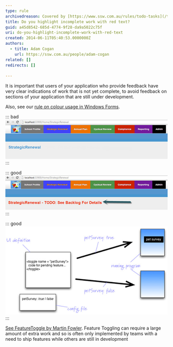 ```yaml
---
type: rule
archivedreason: Covered by [https://www.ssw.com.au/rules/todo-tasks](/todo-tasks)
title: Do you highlight incomplete work with red text?
guid: a45d8542-685d-4774-9f28-da9a5022c75f
uri: do-you-highlight-incomplete-work-with-red-text
created: 2014-06-11T05:40:53.0000000Z
authors:
  - title: Adam Cogan
    url: https://ssw.com.au/people/adam-cogan
related: []
redirects: []

---
```


It is important that users of your application who provide feedback have very clear indications of work that is not yet complete, to avoid feedback on sections of your application that are still under development.

<!--endintro-->

Also, see our [rule on colour usage in Windows Forms](https://www.ssw.com.au/ssw/Standards/rules/rulestobetterwindowsforms.aspx#RedYellowDesigner).

::: bad  
![Figure: Bad example - A tester or a Product Owner who comes to this page may believe that it is broken, or that the developers have 'missed' it. Always be clear about what parts of your application are not yet ready for feedback](/rules/do-you-highlight-incomplete-work-with-red-text/4e246f_bad-incomplete-work.jpg)  
:::

::: good  
![Figure: Good example - It is clear to testers and to the Product Owner that this page is incomplete, but they can get more details from the Product Backlog](/rules/do-you-highlight-incomplete-work-with-red-text/400e3f_good-incomplete-work.jpg)  
:::

::: good  
![Figure: Best example - Use feature toggles to not show incomplete elements to testers or Product Owners](/rules/do-you-highlight-incomplete-work-with-red-text/5b99bb_best-incomplete-work.jpg)
:::

[See FeatureToggle by Martin Fowler](https://martinfowler.com/articles/feature-toggles.html). Feature Toggling can require a large amount of extra work and so is often only implemented by teams with a need to ship features while others are still in development

